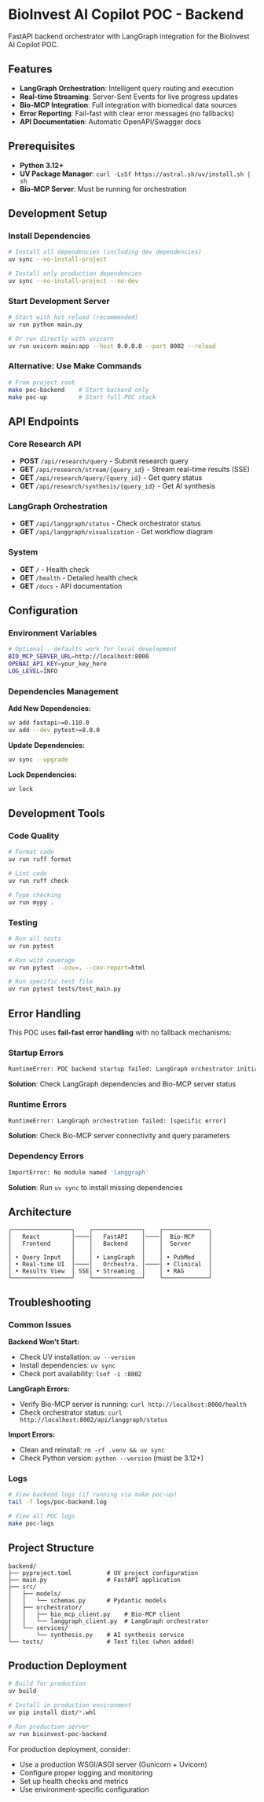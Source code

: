 # BioInvest AI Copilot POC - Backend

FastAPI backend orchestrator with LangGraph integration for the BioInvest AI Copilot POC.

## Features

- **LangGraph Orchestration**: Intelligent query routing and execution
- **Real-time Streaming**: Server-Sent Events for live progress updates  
- **Bio-MCP Integration**: Full integration with biomedical data sources
- **Error Reporting**: Fail-fast with clear error messages (no fallbacks)
- **API Documentation**: Automatic OpenAPI/Swagger docs

## Prerequisites

- **Python 3.12+**
- **UV Package Manager**: `curl -LsSf https://astral.sh/uv/install.sh | sh`
- **Bio-MCP Server**: Must be running for orchestration

## Development Setup

### Install Dependencies
```bash
# Install all dependencies (including dev dependencies)
uv sync --no-install-project

# Install only production dependencies  
uv sync --no-install-project --no-dev
```

### Start Development Server
```bash
# Start with hot reload (recommended)
uv run python main.py

# Or run directly with uvicorn
uv run uvicorn main:app --host 0.0.0.0 --port 8002 --reload
```

### Alternative: Use Make Commands
```bash
# From project root
make poc-backend    # Start backend only
make poc-up         # Start full POC stack
```

## API Endpoints

### Core Research API
- **POST** `/api/research/query` - Submit research query
- **GET** `/api/research/stream/{query_id}` - Stream real-time results (SSE)
- **GET** `/api/research/query/{query_id}` - Get query status
- **GET** `/api/research/synthesis/{query_id}` - Get AI synthesis

### LangGraph Orchestration
- **GET** `/api/langgraph/status` - Check orchestrator status
- **GET** `/api/langgraph/visualization` - Get workflow diagram

### System
- **GET** `/` - Health check
- **GET** `/health` - Detailed health check
- **GET** `/docs` - API documentation

## Configuration

### Environment Variables
```bash
# Optional - defaults work for local development
BIO_MCP_SERVER_URL=http://localhost:8000
OPENAI_API_KEY=your_key_here
LOG_LEVEL=INFO
```

### Dependencies Management

**Add New Dependencies:**
```bash
uv add fastapi>=0.110.0
uv add --dev pytest>=8.0.0
```

**Update Dependencies:**
```bash
uv sync --upgrade
```

**Lock Dependencies:**
```bash
uv lock
```

## Development Tools

### Code Quality
```bash
# Format code
uv run ruff format

# Lint code  
uv run ruff check

# Type checking
uv run mypy .
```

### Testing
```bash
# Run all tests
uv run pytest

# Run with coverage
uv run pytest --cov=. --cov-report=html

# Run specific test file
uv run pytest tests/test_main.py
```

## Error Handling

This POC uses **fail-fast error handling** with no fallback mechanisms:

### Startup Errors
```bash
RuntimeError: POC backend startup failed: LangGraph orchestrator initialization error
```
**Solution**: Check LangGraph dependencies and Bio-MCP server status

### Runtime Errors  
```bash
RuntimeError: LangGraph orchestration failed: [specific error]
```
**Solution**: Check Bio-MCP server connectivity and query parameters

### Dependency Errors
```bash
ImportError: No module named 'langgraph'
```
**Solution**: Run `uv sync` to install missing dependencies

## Architecture

```
┌─────────────────┐    ┌──────────────┐    ┌─────────────┐
│   React         │────│   FastAPI    │────│  Bio-MCP    │
│   Frontend      │    │   Backend    │    │  Server     │
│                 │    │              │    │             │
│ • Query Input   │    │ • LangGraph  │    │ • PubMed    │
│ • Real-time UI  │────│   Orchestra. │────│ • Clinical  │
│ • Results View  │ SSE│ • Streaming  │    │ • RAG       │
└─────────────────┘    └──────────────┘    └─────────────┘
```

## Troubleshooting

### Common Issues

**Backend Won't Start:**
- Check UV installation: `uv --version`
- Install dependencies: `uv sync`
- Check port availability: `lsof -i :8002`

**LangGraph Errors:**
- Verify Bio-MCP server is running: `curl http://localhost:8000/health`
- Check orchestrator status: `curl http://localhost:8002/api/langgraph/status`

**Import Errors:**
- Clean and reinstall: `rm -rf .venv && uv sync`
- Check Python version: `python --version` (must be 3.12+)

### Logs

```bash
# View backend logs (if running via make poc-up)
tail -f logs/poc-backend.log

# View all POC logs
make poc-logs
```

## Project Structure

```
backend/
├── pyproject.toml          # UV project configuration
├── main.py                 # FastAPI application
├── src/
│   ├── models/
│   │   └── schemas.py      # Pydantic models
│   ├── orchestrator/
│   │   ├── bio_mcp_client.py    # Bio-MCP client
│   │   └── langgraph_client.py  # LangGraph orchestrator
│   └── services/
│       └── synthesis.py    # AI synthesis service
└── tests/                  # Test files (when added)
```

## Production Deployment

```bash
# Build for production
uv build

# Install in production environment
uv pip install dist/*.whl

# Run production server
uv run bioinvest-poc-backend
```

For production deployment, consider:
- Use a production WSGI/ASGI server (Gunicorn + Uvicorn)
- Configure proper logging and monitoring
- Set up health checks and metrics
- Use environment-specific configuration